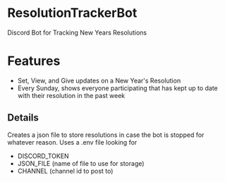 # ResolutionTrackerBot
Discord Bot for Tracking New Years Resolutions

# Features
* Set, View, and Give updates on a New Year's Resolution
* Every Sunday, shows everyone participating that has kept up to date with their resolution in the past week

## Details
Creates a json file to store resolutions in case the bot is stopped for whatever reason.
Uses a .env file looking for 
* DISCORD_TOKEN 
* JSON_FILE (name of file to use for storage)
* CHANNEL (channel id to post to)
